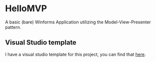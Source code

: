 # HelloMVP
A basic (bare) Winforms Application utilizing the Model-View-Presenter pattern.

## Visual Studio template
I have a visual studio template for this project, you can find that [here](https://github.com/epidemicz/HelloMVP-Template).
